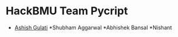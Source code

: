 # HackBMU Team Pycript
* [Ashish Gulati](http://github.com/ashishgulati71)
*Shubham Aggarwal
*Abhishek Bansal
*Nishant
